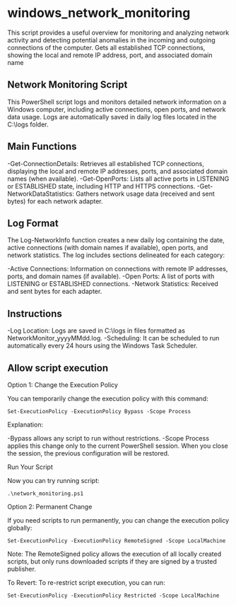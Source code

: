# windows_network_monitoring
This script provides a useful overview for monitoring and analyzing network activity and detecting potential anomalies in the incoming and outgoing connections of the computer. Gets all established TCP connections, showing the local and remote IP address, port, and associated domain name

## Network Monitoring Script
This PowerShell script logs and monitors detailed network information on a Windows computer, including active connections, open ports, and network data usage. Logs are automatically saved in daily log files located in the C:\logs folder.

## Main Functions
-Get-ConnectionDetails: Retrieves all established TCP connections, displaying the local and remote IP addresses, ports, and associated domain names (when available).
-Get-OpenPorts: Lists all active ports in LISTENING or ESTABLISHED state, including HTTP and HTTPS connections.
-Get-NetworkDataStatistics: Gathers network usage data (received and sent bytes) for each network adapter.

## Log Format
The Log-NetworkInfo function creates a new daily log containing the date, active connections (with domain names if available), open ports, and network statistics. The log includes sections delineated for each category:

-Active Connections: Information on connections with remote IP addresses, ports, and domain names (if available).
-Open Ports: A list of ports with LISTENING or ESTABLISHED connections.
-Network Statistics: Received and sent bytes for each adapter.

## Instructions
-Log Location: Logs are saved in C:\logs in files formatted as NetworkMonitor_yyyyMMdd.log.
-Scheduling: It can be scheduled to run automatically every 24 hours using the Windows Task Scheduler.

## Allow script execution

Option 1: Change the Execution Policy

You can temporarily change the execution policy with this command:
````
Set-ExecutionPolicy -ExecutionPolicy Bypass -Scope Process
`````

Explanation:

-Bypass allows any script to run without restrictions.
-Scope Process applies this change only to the current PowerShell session. When you close the session, the previous configuration will be restored.

Run Your Script

Now you can try running script:
````
.\network_monitoring.ps1
````

Option 2: Permanent Change 

If you need scripts to run permanently, you can change the execution policy globally:
````
Set-ExecutionPolicy -ExecutionPolicy RemoteSigned -Scope LocalMachine
````

Note: The RemoteSigned policy allows the execution of all locally created scripts, but only runs downloaded scripts if they are signed by a trusted publisher.

To Revert: To re-restrict script execution, you can run:
````
Set-ExecutionPolicy -ExecutionPolicy Restricted -Scope LocalMachine
````
